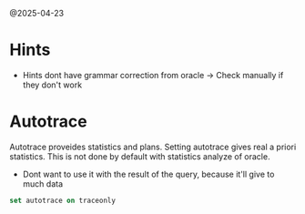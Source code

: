 @2025-04-23

# Hints

* Hints dont have grammar correction from oracle -> Check manually if they don't work

# Autotrace
Autotrace proveides statistics and plans. Setting autotrace gives real a priori statistics. This is not done by default with statistics analyze of oracle. 
* Dont want to use it with the result of the query, because it'll give to much data 
```SQL
set autotrace on traceonly
```
